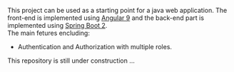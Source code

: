This project can be used as a starting point for a java web application.
The front-end is implemented using [Angular 9](https://angular.io/) and the back-end part is implemented using [Spring Boot 2](https://spring.io/projects/spring-boot).<br>
The main fetures encluding:
- Authentication and Authorization with multiple roles.

This repository is still under construction ...
